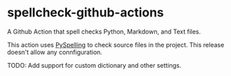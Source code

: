# spellcheck-github-actions
A Github Action that spell checks Python, Markdown, and Text files.

This action uses [PySpelling](https://facelessuser.github.io/pyspelling/) to
check source files in the project.  This release doesn't allow any
connfiguration.

TODO: Add support for custom dictionary and other settings.